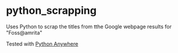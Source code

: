 # python_scrapping
Uses Python to scrap the titles from tthe Google webpage results for "Foss@amrita"
                                       
Tested with <a href="https://www.pythonanywhere.com/">Python Anywhere</a> 

